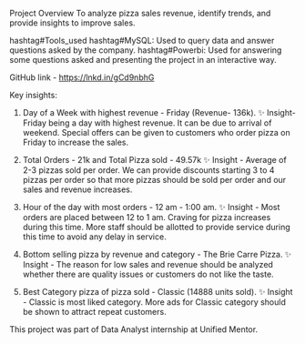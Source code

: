 Project Overview
To analyze pizza sales revenue, identify trends, and provide insights to improve sales.

hashtag#Tools_used
hashtag#MySQL: Used to query data and answer questions asked by the company.
hashtag#Powerbi: Used for answering some questions asked and presenting the project in an interactive way.

GitHub link - https://lnkd.in/gCd9nbhG

Key insights:
1. Day of a Week with highest revenue - Friday (Revenue- 136k).
✨ Insight- Friday being a day with highest revenue. It can be due to arrival of weekend. Special offers can be given to customers who order pizza on Friday to increase the sales.

2. Total Orders - 21k and Total Pizza sold - 49.57k
✨ Insight - Average of 2-3 pizzas sold per order. We can provide discounts starting 3 to 4 pizzas per order so that more pizzas should be sold per order and our sales and revenue increases.

3. Hour of the day with most orders - 12 am - 1:00 am.
✨ Insight - Most orders are placed between 12 to 1 am. Craving for pizza increases during this time. More staff should be allotted to provide service during this time to avoid any delay in service.

4. Bottom selling pizza by revenue and category - The Brie Carre Pizza.
✨ Insight - The reason for low sales and revenue should be analyzed whether there are quality issues or customers do not like the taste.

5. Best Category pizza of pizza sold - Classic (14888 units sold).
✨ Insight - Classic is most liked category. More ads for Classic category should be shown to attract repeat customers.

This project was part of Data Analyst internship at Unified Mentor.
